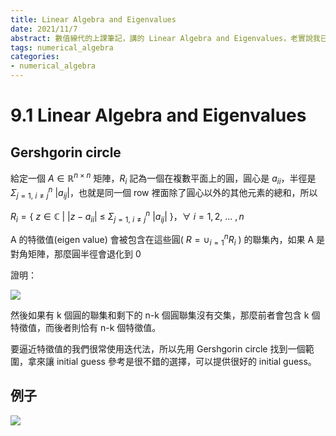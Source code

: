 ```yaml
---
title: Linear Algebra and Eigenvalues
date: 2021/11/7
abstract: 數值線代的上課筆記，講的 Linear Algebra and Eigenvalues，老實說我已經忘光了
tags: numerical_algebra
categories:
- numerical_algebra
---
```


# 9.1 Linear Algebra and Eigenvalues

## Gershgorin circle

給定一個 $A\in \mathbb{R}^{n\times n}$ 矩陣，$R_i$ 記為一個在複數平面上的圓，圓心是 $a_{ii}$，半徑是 $\Sigma_{j=1,\ i\neq j}^n \ |a_{ij}|$，也就是同一個 row 裡面除了圓心以外的其他元素的總和，所以

$R_i = \{\ z \in \mathbb{C}\ | \ |z - a_{ii}|\ \leq\ \Sigma_{j=1,\ i\neq j}^n \ |a_{ij}|\ \}$，$\forall\ i = 1,2,\ ...\ , n$

A 的特徵值(eigen value) 會被包含在這些圓( $R = \cup_{i=1}^n R_i$ ) 的聯集內，如果 A 是對角矩陣，那麼圓半徑會退化到 0

證明：

![](https://i.imgur.com/Sxfszsy.png)

然後如果有 k 個圓的聯集和剩下的 n-k 個圓聯集沒有交集，那麼前者會包含 k 個特徵值，而後者則恰有 n-k 個特徵值。

要逼近特徵值的我們很常使用迭代法，所以先用 Gershgorin circle 找到一個範圍，拿來讓 initial guess 參考是很不錯的選擇，可以提供很好的 initial guess。

## 例子

![](https://i.imgur.com/90aW0hK.jpg)